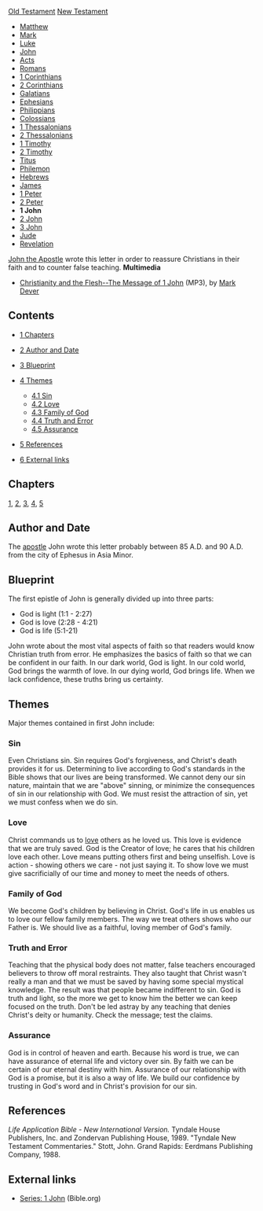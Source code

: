 [Old Testament](Old_Testament "Old Testament")
[New Testament](New_Testament "New Testament")
-   [Matthew](Gospel_of_Matthew "Gospel of Matthew")
-   [Mark](Gospel_of_Mark "Gospel of Mark")
-   [Luke](Gospel_of_Luke "Gospel of Luke")
-   [John](Gospel_of_John "Gospel of John")
-   [Acts](Acts_of_the_Apostles "Acts of the Apostles")
-   [Romans](Epistle_to_the_Romans "Epistle to the Romans")
-   [1 Corinthians](First_Epistle_to_the_Corinthians "First Epistle to the Corinthians")
-   [2 Corinthians](Second_Epistle_to_the_Corinthians "Second Epistle to the Corinthians")
-   [Galatians](Epistle_to_the_Galatians "Epistle to the Galatians")
-   [Ephesians](Epistle_to_the_Ephesians "Epistle to the Ephesians")
-   [Philippians](Epistle_to_the_Philippians "Epistle to the Philippians")
-   [Colossians](Epistle_to_the_Colossians "Epistle to the Colossians")
-   [1 Thessalonians](First_Epistle_to_the_Thessalonians "First Epistle to the Thessalonians")
-   [2 Thessalonians](Second_Epistle_to_the_Thessalonians "Second Epistle to the Thessalonians")
-   [1 Timothy](First_Epistle_to_Timothy "First Epistle to Timothy")
-   [2 Timothy](Second_Epistle_to_Timothy "Second Epistle to Timothy")
-   [Titus](Epistle_to_Titus "Epistle to Titus")
-   [Philemon](Epistle_to_Philemon "Epistle to Philemon")
-   [Hebrews](Epistle_to_the_Hebrews "Epistle to the Hebrews")
-   [James](Epistle_of_James "Epistle of James")
-   [1 Peter](First_Epistle_of_Peter "First Epistle of Peter")
-   [2 Peter](Second_Epistle_of_Peter "Second Epistle of Peter")
-   **1 John**
-   [2 John](Second_Epistle_of_John "Second Epistle of John")
-   [3 John](Third_Epistle_of_John "Third Epistle of John")
-   [Jude](Epistle_of_Jude "Epistle of Jude")
-   [Revelation](Book_of_Revelation "Book of Revelation")

[John the Apostle](John_the_Apostle "John the Apostle") wrote this
letter in order to reassure Christians in their faith and to
counter false teaching.
**Multimedia**

-   [Christianity and the Flesh--The Message of 1 John](http://dl.salemweb.net/?mg=C617B685-C4F0-44C8-9646-14AAF91F2AA4)
    (MP3), by [Mark Dever](Mark_Dever "Mark Dever")

## Contents

-   [1 Chapters](#Chapters)
-   [2 Author and Date](#Author_and_Date)
-   [3 Blueprint](#Blueprint)
-   [4 Themes](#Themes)
    -   [4.1 Sin](#Sin)
    -   [4.2 Love](#Love)
    -   [4.3 Family of God](#Family_of_God)
    -   [4.4 Truth and Error](#Truth_and_Error)
    -   [4.5 Assurance](#Assurance)

-   [5 References](#References)
-   [6 External links](#External_links)

## Chapters

[1](1_John_1 "1 John 1"), [2](1_John_2 "1 John 2"),
[3](1_John_3 "1 John 3"),
[4](index.php?title=1_John_4&action=edit&redlink=1 "1 John 4 (page does not exist)"),
[5](1_John_5 "1 John 5")

## Author and Date

The [apostle](Apostle "Apostle") John wrote this letter probably
between 85 A.D. and 90 A.D. from the city of Ephesus in Asia
Minor.

## Blueprint

The first epistle of John is generally divided up into three
parts:

-   God is light (1:1 - 2:27)
-   God is love (2:28 - 4:21)
-   God is life (5:1-21)

John wrote about the most vital aspects of faith so that readers
would know Christian truth from error. He emphasizes the basics of
faith so that we can be confident in our faith. In our dark world,
God is light. In our cold world, God brings the warmth of love. In
our dying world, God brings life. When we lack confidence, these
truths bring us certainty.

## Themes

Major themes contained in first John include:

### Sin

Even Christians sin. Sin requires God's forgiveness, and Christ's
death provides it for us. Determining to live according to God's
standards in the Bible shows that our lives are being transformed.
We cannot deny our sin nature, maintain that we are "above"
sinning, or minimize the consequences of sin in our relationship
with God. We must resist the attraction of sin, yet we must confess
when we do sin.

### Love

Christ commands us to [love](Love "Love") others as he loved us.
This love is evidence that we are truly saved. God is the Creator
of love; he cares that his children love each other. Love means
putting others first and being unselfish. Love is action - showing
others we care - not just saying it. To show love we must give
sacrificially of our time and money to meet the needs of others.

### Family of God

We become God's children by believing in Christ. God's life in us
enables us to love our fellow family members. The way we treat
others shows who our Father is. We should live as a faithful,
loving member of God's family.

### Truth and Error

Teaching that the physical body does not matter, false teachers
encouraged believers to throw off moral restraints. They also
taught that Christ wasn't really a man and that we must be saved by
having some special mystical knowledge. The result was that people
became indifferent to sin. God is truth and light, so the more we
get to know him the better we can keep focused on the truth. Don't
be led astray by any teaching that denies Christ's deity or
humanity. Check the message; test the claims.

### Assurance

God is in control of heaven and earth. Because his word is true, we
can have assurance of eternal life and victory over sin. By faith
we can be certain of our eternal destiny with him. Assurance of our
relationship with God is a promise, but it is also a way of life.
We build our confidence by trusting in God's word and in Christ's
provision for our sin.

## References

*Life Application Bible - New International Version.* Tyndale House
Publishers, Inc. and Zondervan Publishing House, 1989. "Tyndale New
Testament Commentaries." Stott, John. Grand Rapids: Eerdmans
Publishing Company, 1988.

## External links

-   [Series: 1 John](http://bible.org/passage.asp?passage_id=62)
    (Bible.org)



